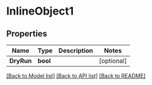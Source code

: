 # InlineObject1

## Properties

Name | Type | Description | Notes
------------ | ------------- | ------------- | -------------
**DryRun** | **bool** |  | [optional] 

[[Back to Model list]](../README.md#documentation-for-models) [[Back to API list]](../README.md#documentation-for-api-endpoints) [[Back to README]](../README.md)


